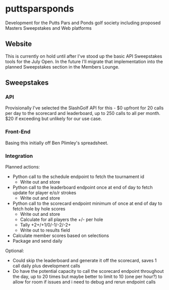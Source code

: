 # puttsparsponds
Development for the Putts Pars and Ponds golf society including proposed Masters Sweepstakes and Web platforms

## Website

This is currently on hold until after I've stood up the basic API Sweepstakes tools for the July Open. In the future I'll migrate that implementation into the planned Sweepstakes section in the Members Lounge.

## Sweepstakes

### API

Provisionally I've selected the SlashGolf API for this - $0 upfront for 20 calls per day to the scorecard and leaderboard, up to 250 calls to all per month. $20 if exceeding but unlikely for our use case.

### Front-End

Basing this initially off Ben Plimley's spreadsheet.

### Integration

Planned actions:

- Python call to the schedule endpoint to fetch the tournament id
    - Write out and store
- Python call to the leaderboard endpoint once at end of day to fetch update for player e/o/r strokes
    - Write out and store
- Python call to the scorecard endpoint minimum of once at end of day to fetch hole by hole scores
    - Write out and store
    - Calculate for all players the +/- per hole
    - Tally +2+/+1/0/-1/-2/-2+
    - Write out to results field
- Calculate member scores based on selections
- Package and send daily

Optional:

- Could skip the leaderboard and generate it off the scorecard, saves 1 call daily plus development calls
- Do have the potential capacity to call the scorecard endpoint throughout the day, up to 20 times but maybe better to limit to 10 (one per hour?) to allow for room if issues and i need to debug and rerun endpoint calls